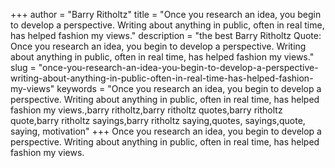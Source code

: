 +++
author = "Barry Ritholtz"
title = "Once you research an idea, you begin to develop a perspective. Writing about anything in public, often in real time, has helped fashion my views."
description = "the best Barry Ritholtz Quote: Once you research an idea, you begin to develop a perspective. Writing about anything in public, often in real time, has helped fashion my views."
slug = "once-you-research-an-idea-you-begin-to-develop-a-perspective-writing-about-anything-in-public-often-in-real-time-has-helped-fashion-my-views"
keywords = "Once you research an idea, you begin to develop a perspective. Writing about anything in public, often in real time, has helped fashion my views.,barry ritholtz,barry ritholtz quotes,barry ritholtz quote,barry ritholtz sayings,barry ritholtz saying,quotes, sayings,quote, saying, motivation"
+++
Once you research an idea, you begin to develop a perspective. Writing about anything in public, often in real time, has helped fashion my views.
